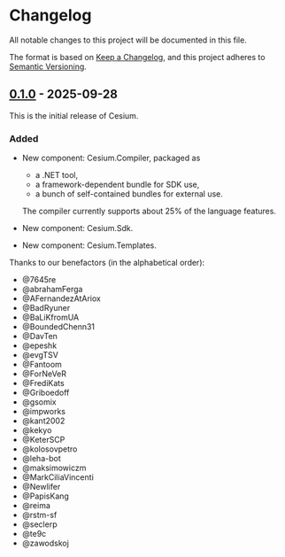 <!--
SPDX-FileCopyrightText: 2024-2025 Friedrich von Never <friedrich@fornever.me>

SPDX-License-Identifier: MIT
-->

Changelog
=========
All notable changes to this project will be documented in this file.

The format is based on [Keep a Changelog](https://keepachangelog.com/en/1.0.0/), and this project adheres to [Semantic Versioning](https://semver.org/spec/v2.0.0.html).

## [0.1.0] - 2025-09-28
This is the initial release of Cesium.

### Added
- New component: Cesium.Compiler, packaged as
  - a .NET tool,
  - a framework-dependent bundle for SDK use,
  - a bunch of self-contained bundles for external use.

  The compiler currently supports about 25% of the language features.
- New component: Cesium.Sdk.
- New component: Cesium.Templates.

Thanks to our benefactors (in the alphabetical order):
- @7645re
- @abrahamFerga
- @AFernandezAtAriox
- @BadRyuner
- @BaLiKfromUA
- @BoundedChenn31
- @DavTen
- @epeshk
- @evgTSV
- @Fantoom
- @ForNeVeR
- @FrediKats
- @Griboedoff
- @gsomix
- @impworks
- @kant2002
- @kekyo
- @KeterSCP
- @kolosovpetro
- @leha-bot
- @maksimowiczm
- @MarkCiliaVincenti
- @Newlifer
- @PapisKang
- @reima
- @rstm-sf
- @seclerp
- @te9c
- @zawodskoj

[0.1.0]: https://github.com/ForNeVeR/Cesium/releases/tag/v0.1.0
[Unreleased]: https://github.com/ForNeVeR/Cesium/compare/v0.1.0...HEAD
